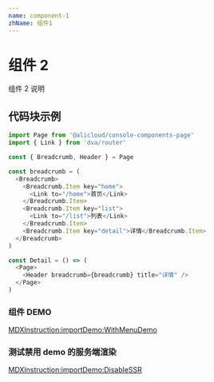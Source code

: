 ```yaml
---
name: component-1
zhName: 组件1
---
```


# 组件 2

组件 2 说明

## 代码块示例

```javascript
import Page from '@alicloud/console-components-page'
import { Link } from 'dva/router'

const { Breadcrumb, Header } = Page

const breadcrumb = (
  <Breadcrumb>
    <Breadcrumb.Item key="home">
      <Link to="/home">首页</Link>
    </Breadcrumb.Item>
    <Breadcrumb.Item key="list">
      <Link to="/list">列表</Link>
    </Breadcrumb.Item>
    <Breadcrumb.Item key="detail">详情</Breadcrumb.Item>
  </Breadcrumb>
)

const Detail = () => (
  <Page>
    <Header breadcrumb={breadcrumb} title="详情" />
  </Page>
)
```

### 组件 DEMO

[MDXInstruction:importDemo:WithMenuDemo](./stories/basic.tsx)

### 测试禁用 demo 的服务端渲染

[MDXInstruction:importDemo:DisableSSR](./stories/non-ssr-able.tsx)
